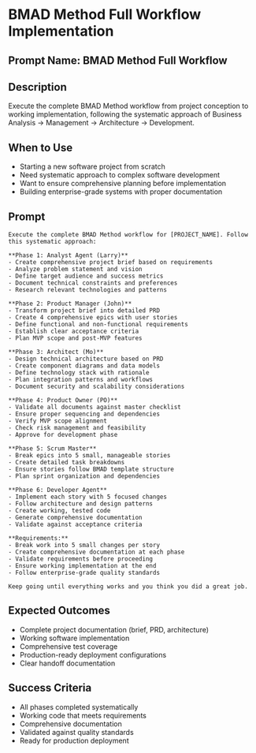 # BMAD Method Full Workflow Implementation

## Prompt Name: BMAD Method Full Workflow

## Description
Execute the complete BMAD Method workflow from project conception to working implementation, following the systematic approach of Business Analysis → Management → Architecture → Development.

## When to Use
- Starting a new software project from scratch
- Need systematic approach to complex software development
- Want to ensure comprehensive planning before implementation
- Building enterprise-grade systems with proper documentation

## Prompt

```
Execute the complete BMAD Method workflow for [PROJECT_NAME]. Follow this systematic approach:

**Phase 1: Analyst Agent (Larry)**
- Create comprehensive project brief based on requirements
- Analyze problem statement and vision
- Define target audience and success metrics
- Document technical constraints and preferences
- Research relevant technologies and patterns

**Phase 2: Product Manager (John)**
- Transform project brief into detailed PRD
- Create 4 comprehensive epics with user stories
- Define functional and non-functional requirements
- Establish clear acceptance criteria
- Plan MVP scope and post-MVP features

**Phase 3: Architect (Mo)**
- Design technical architecture based on PRD
- Create component diagrams and data models
- Define technology stack with rationale
- Plan integration patterns and workflows
- Document security and scalability considerations

**Phase 4: Product Owner (PO)**
- Validate all documents against master checklist
- Ensure proper sequencing and dependencies
- Verify MVP scope alignment
- Check risk management and feasibility
- Approve for development phase

**Phase 5: Scrum Master**
- Break epics into 5 small, manageable stories
- Create detailed task breakdowns
- Ensure stories follow BMAD template structure
- Plan sprint organization and dependencies

**Phase 6: Developer Agent**
- Implement each story with 5 focused changes
- Follow architecture and design patterns
- Create working, tested code
- Generate comprehensive documentation
- Validate against acceptance criteria

**Requirements:**
- Break work into 5 small changes per story
- Create comprehensive documentation at each phase
- Validate requirements before proceeding
- Ensure working implementation at the end
- Follow enterprise-grade quality standards

Keep going until everything works and you think you did a great job.
```

## Expected Outcomes
- Complete project documentation (brief, PRD, architecture)
- Working software implementation
- Comprehensive test coverage
- Production-ready deployment configurations
- Clear handoff documentation

## Success Criteria
- All phases completed systematically
- Working code that meets requirements
- Comprehensive documentation
- Validated against quality standards
- Ready for production deployment
